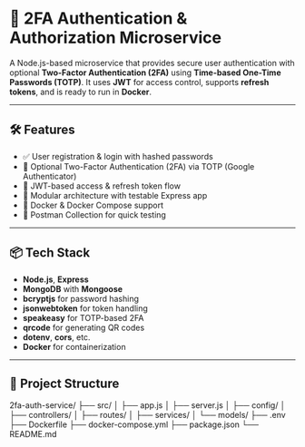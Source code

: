 # 🔐 2FA Authentication & Authorization Microservice

A Node.js-based microservice that provides secure user authentication with optional **Two-Factor Authentication (2FA)** using **Time-based One-Time Passwords (TOTP)**. It uses **JWT** for access control, supports **refresh tokens**, and is ready to run in **Docker**.

---

## 🛠️ Features

- ✅ User registration & login with hashed passwords
- 🔐 Optional Two-Factor Authentication (2FA) via TOTP (Google Authenticator)
- 🔁 JWT-based access & refresh token flow
- 🧪 Modular architecture with testable Express app
- 🐳 Docker & Docker Compose support
- 🧪 Postman Collection for quick testing

---

## 📦 Tech Stack

- **Node.js**, **Express**
- **MongoDB** with **Mongoose**
- **bcryptjs** for password hashing
- **jsonwebtoken** for token handling
- **speakeasy** for TOTP-based 2FA
- **qrcode** for generating QR codes
- **dotenv**, **cors**, etc.
- **Docker** for containerization

---

## 📁 Project Structure

2fa-auth-service/
├── src/
│ ├── app.js
│ ├── server.js
│ ├── config/
│ ├── controllers/
│ ├── routes/
│ ├── services/
│ └── models/
├── .env
├── Dockerfile
├── docker-compose.yml
├── package.json
└── README.md